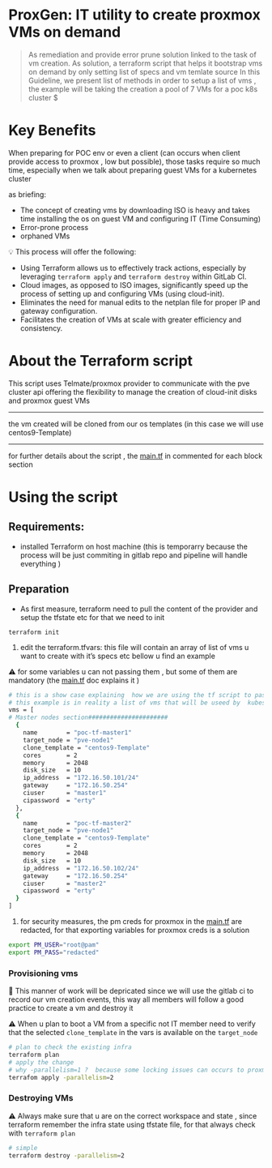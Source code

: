 # ProxGen: IT utility to create proxmox VMs on demand

> As remediation and provide error prune solution linked to the task of vm creation.
> As solution, a terraform script that helps it bootstrap vms on demand by only setting list of specs and  vm temlate source
> In this Guideline, we present list of methods in order to setup a list of vms , the example will be taking the creation a pool of 7 VMs for a poc k8s cluster $
> 

# Key Benefits

When preparing for POC env or even a client (can occurs when client provide access to proxmox , low but possible), those tasks require so much time, especially when we talk about preparing guest VMs for a kubernetes cluster

as briefing:

- The concept of creating vms by downloading ISO is heavy and takes time installing the os on guest VM and configuring IT (Time Consuming)
- Error-prone process
- orphaned VMs

💡 This process will offer the following: 

- Using Terraform allows us to effectively track actions, especially by leveraging `terraform apply` and `terraform destroy` within GitLab CI.
- Cloud images, as opposed to ISO images, significantly speed up the process of setting up and configuring VMs (using cloud-init).
- Eliminates the need for manual edits to the netplan file for proper IP and gateway configuration.
- Facilitates the creation of VMs at scale with greater efficiency and consistency.

# About the Terraform script

This script uses Telmate/proxmox provider to communicate with the pve cluster api offering the flexibility to manage the creation of cloud-init disks and proxmox guest VMs

---

the vm created will be cloned from our os templates (in this case we will use centos9-Template)

---

for further details about the script , the [main.tf](http://main.tf) in commented for each block section 

# Using the script

## Requirements:

- installed Terraform on host machine (this is temporarry because the process will be just commiting in gitlab repo and pipeline will handle everything )

## Preparation

- As first measure, terraform need to pull the content of the provider and setup the tfstate etc  for that we need to init

`terraform init`

1. edit the terraform.tfvars: this file will contain an array of list of vms u want to create with it’s specs etc bellow u find an example 

⚠️ for some variables  u can not passing them , but some of them are mandatory (the [main.tf](http://main.tf) doc explains it )

```bash
# this is a show case explaining  how we are using the tf script to pass a number of vms to be created by terraform 
# this example is in reality a list of vms that will be useed by  kubespray ansible to bootstrap a cluster
vms = [
# Master nodes section######################
  {
    name        = "poc-tf-master1"
    target_node = "pve-node1"
    clone_template = "centos9-Template"
    cores       = 2
    memory      = 2048
    disk_size   = 10 
    ip_address  = "172.16.50.101/24"
    gateway     = "172.16.50.254"
    ciuser      = "master1"
    cipassword  = "erty"
  },
  {
    name        = "poc-tf-master2"
    target_node = "pve-node1"
    clone_template = "centos9-Template"
    cores       = 2
    memory      = 2048
    disk_size   = 10
    ip_address  = "172.16.50.102/24"
    gateway     = "172.16.50.254"
    ciuser      = "master2"
    cipassword  = "erty"
  }
]

```

1. for security measures, the pm creds for proxmox in the [main.tf](http://main.tf) are redacted,   for that exporting variables for proxmox creds is a solution 

```bash
export PM_USER="root@pam"
export PM_PASS="redacted"
```

### Provisioning vms

📓 This manner of work will be depricated since we will use the gitlab ci to record our vm creation events, this way all members will follow a good practice to create a vm and destroy it 

⚠️ When u  plan to boot a VM from a specific not IT member need to verify that the selected `clone_template` in the vars  is available on  the `target_node`

```bash
# plan to check the existing infra 
terraform plan 
# apply the change
# why -parallelism=1 ?  because some locking issues can occurs to proxmox server if many clone requests are done , the best choice is 2 to avoid issues 
terrafom apply -parallelism=2
```

### Destroying VMs

⚠️ Always make sure that u are on the correct workspace and state , since terraform remember the infra state using tfstate file, for that always   check with `terraform plan` 

```bash
# simple
terraform destroy -parallelism=2
```